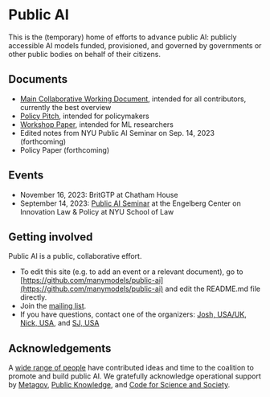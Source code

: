 # Public AI
This is the (temporary) home of efforts to advance public AI: publicly accessible AI models funded, provisioned, and governed by governments or other public bodies on behalf of their citizens.

## Documents

- [Main Collaborative Working Document](https://docs.google.com/document/d/1ykjsXpTRZu4Obu9miJlkR9vIqWSLey5m0G4Utlm6HBg/edit), intended for all contributors, currently the best overview
- [Policy Pitch](https://docs.google.com/document/d/e/2PACX-1vTscz9Q0NicGogTcs2CpCKOFX-_GYvwKFRgp8G51DeZd-03Z17frbA1tCeybv2BE5szKG1k1VOriDX6/pub), intended for policymakers
- [Workshop Paper](https://openreview.net/pdf?id=TFWnViI30j), intended for ML researchers
- Edited notes from NYU Public AI Seminar on Sep. 14, 2023 (forthcoming)
- Policy Paper (forthcoming)

## Events

- November 16, 2023: BritGTP at Chatham House
- September 14, 2023: [Public AI Seminar](https://www.eventbrite.com/e/public-ai-seminar-tickets-716665073527) at the Engelberg Center on Innovation Law & Policy at NYU School of Law

## Getting involved

Public AI is a public, collaborative effort. 

- To edit this site (e.g. to add an event or a relevant document), go to [https://github.com/manymodels/public-ai](https://github.com/manymodels/public-ai) and edit the README.md file directly.
- Join the [mailing list](https://groups.google.com/g/public-ai).
- If you have questions, contact one of the organizers: [Josh, USA/UK](mailto:josh_at_metagov_dot_org), [Nick, USA](mailto:nick_at_publicknowledge_dot_org), and [SJ, USA]()

## Acknowledgements

A [wide range of people](https://docs.google.com/document/d/1ykjsXpTRZu4Obu9miJlkR9vIqWSLey5m0G4Utlm6HBg/edit#heading=h.v36dq6wln0nk) have contributed ideas and time to the coalition to promote and build public AI. We gratefully acknowledge operational support by [Metagov](https://metagov.org), [Public Knowledge](https://publicknowledge.org), and [Code for Science and Society](https://www.codeforsociety.org/).

